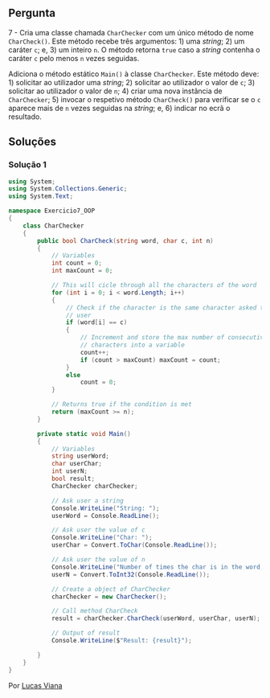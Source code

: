 ## Pergunta

7 - Cria uma classe chamada `CharChecker` com um único método de nome
`CharCheck()`. Este método recebe três argumentos: 1) uma _string_; 2) um
caráter `c`; e, 3) um inteiro `n`. O método retorna `true` caso a _string_
contenha o caráter `c` pelo menos `n` vezes seguidas.

Adiciona o método estático `Main()` à classe `CharChecker`. Este método deve: 1)
solicitar ao utilizador uma _string_; 2) solicitar ao utilizador o valor de
`c`; 3) solicitar ao utilizador o valor de `n`; 4) criar uma nova instância de
`CharChecker`; 5) invocar o respetivo método `CharCheck()` para verificar se o
`c` aparece mais de `n` vezes seguidas na _string_; e, 6) indicar no ecrã o
resultado.

## Soluções

### Solução 1

```cs
using System;
using System.Collections.Generic;
using System.Text;

namespace Exercicio7_OOP
{
    class CharChecker
    {
        public bool CharCheck(string word, char c, int n)
        {
            // Variables
            int count = 0;
            int maxCount = 0;

            // This will cicle through all the characters of the word
            for (int i = 0; i < word.Length; i++)
            {
                // Check if the character is the same character asked to the
                // user
                if (word[i] == c)
                {
                    // Increment and store the max number of consecutive
                    // characters into a variable
                    count++;
                    if (count > maxCount) maxCount = count;
                }
                else
                    count = 0;
            }

            // Returns true if the condition is met
            return (maxCount >= n);
        }

        private static void Main()
        {
            // Variables
            string userWord;
            char userChar;
            int userN;
            bool result;
            CharChecker charChecker;

            // Ask user a string
            Console.WriteLine("String: ");
            userWord = Console.ReadLine();

            // Ask user the value of c
            Console.WriteLine("Char: ");
            userChar = Convert.ToChar(Console.ReadLine());

            // Ask user the value of n
            Console.WriteLine("Number of times the char is in the word, in a row: ");
            userN = Convert.ToInt32(Console.ReadLine());

            // Create a object of CharChecker
            charChecker = new CharChecker();

            // Call method CharCheck
            result = charChecker.CharCheck(userWord, userChar, userN);

            // Output of result
            Console.WriteLine($"Result: {result}");

        }
    }
}
```

Por [Lucas Viana](https://github.com/LucasViana18)